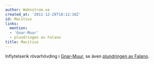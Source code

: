 ```yaml
---
author: Wahnstrom.se
created_at: '2011-12-28T18:12:16Z'
id: Macitius
links:
  mention:
  - 'Gnar-Muur'
  - plundringen av Falano
title: Macitius
---
```


Inflytelserik rövarhövding i [Gnar-Muur], se även [plundringen av Falano].

  [Gnar-Muur]: Gnar-Muur
  [plundringen av Falano]: plundringen_av_Falano